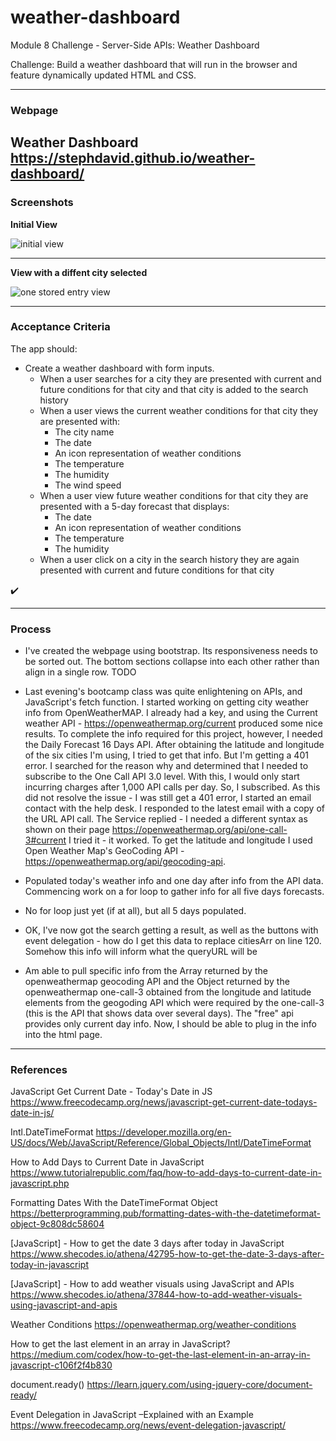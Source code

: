 # weather-dashboard
Module 8 Challenge - Server-Side APIs: Weather Dashboard  

Challenge: Build a weather dashboard that will run in the browser and feature dynamically updated HTML and CSS.

---

### Webpage

Weather Dashboard
https://stephdavid.github.io/weather-dashboard/
---

### Screenshots


**Initial View**

![initial view ](.png)

---

**View with a diffent city selected**

![one stored entry view ](.png)

---


### Acceptance Criteria

The app should:

* Create a weather dashboard with form inputs.
  * When a user searches for a city they are presented with current and future conditions for that city and that city is added to the search history
  * When a user views the current weather conditions for that city they are presented with:
    * The city name
    * The date
    * An icon representation of weather conditions
    * The temperature
    * The humidity
    * The wind speed
  * When a user view future weather conditions for that city they are presented with a 5-day forecast that displays:
    * The date
    * An icon representation of weather conditions
    * The temperature
    * The humidity
  * When a user click on a city in the search history they are again presented with current and future conditions for that city

✔️
 
---

### Process

* I've created the webpage using bootstrap. Its responsiveness needs to be sorted out. The bottom sections collapse into each other rather than align in a single row. TODO

* Last evening's bootcamp class was quite enlightening on APIs, and JavaScript's fetch function. I started working on getting city weather info from OpenWeatherMAP. I already had a key, and using the Current weather API - https://openweathermap.org/current produced some nice results. To complete the info required for this project, however, I needed the Daily Forecast 16 Days API. After obtaining the latitude and longitude of the six cities I'm using, I tried to get that info. But I'm getting a 401 error. I searched for the reason why and determined that I needed to subscribe to the One Call API 3.0 level. With this, I would only start incurring charges after 1,000 API calls per day. So, I subscribed. As this did not resolve the issue - I was still get a 401 error, I started an email contact with the help desk. I responded to the latest email with a copy of the URL API call. The Service replied - I needed a different syntax as shown on their page https://openweathermap.org/api/one-call-3#current I tried it - it worked. To get the latitude and longitude I used Open Weather Map's GeoCoding API - https://openweathermap.org/api/geocoding-api. 

* Populated today's weather info and one day after info from the API data. Commencing work on a for loop to gather info for all five days forecasts.

* No for loop just yet (if at all), but all 5 days populated.

* OK, I've now got the search getting a result, as well as the buttons with event delegation - how do I get this data to replace citiesArr on line 120. Somehow this info will inform what the queryURL will be 

* Am able to pull specific info from the Array returned by the openweathermap geocoding API and the Object returned by the openweathermap one-call-3 obtained from the longitude and latitude elements from the geogoding API which were required by the one-call-3 (this is the API that shows data over several days). The "free" api provides only current day info. Now, I should be able to plug in the info into the html page.

---

### References

JavaScript Get Current Date - Today's Date in JS
https://www.freecodecamp.org/news/javascript-get-current-date-todays-date-in-js/<br>

Intl.DateTimeFormat
https://developer.mozilla.org/en-US/docs/Web/JavaScript/Reference/Global_Objects/Intl/DateTimeFormat<br>

How to Add Days to Current Date in JavaScript
https://www.tutorialrepublic.com/faq/how-to-add-days-to-current-date-in-javascript.php<br>

Formatting Dates With the DateTimeFormat Object
https://betterprogramming.pub/formatting-dates-with-the-datetimeformat-object-9c808dc58604<br>

[JavaScript] - How to get the date 3 days after today in JavaScript 
https://www.shecodes.io/athena/42795-how-to-get-the-date-3-days-after-today-in-javascript<br>

[JavaScript] - How to add weather visuals using JavaScript and APIs 
https://www.shecodes.io/athena/37844-how-to-add-weather-visuals-using-javascript-and-apis<br>

Weather Conditions
https://openweathermap.org/weather-conditions<br>

How to get the last element in an array in JavaScript?
https://medium.com/codex/how-to-get-the-last-element-in-an-array-in-javascript-c106f2f4b830<br>

document.ready()
https://learn.jquery.com/using-jquery-core/document-ready/<br>

Event Delegation in JavaScript –Explained with an Example
https://www.freecodecamp.org/news/event-delegation-javascript/<br>
